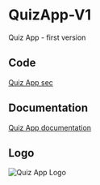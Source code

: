 # QuizApp-V1
Quiz App - first version

## Code
[Quiz App sec](QuizApp%20(src))

## Documentation
[Quiz App documentation](QuizApp.pdf)

## Logo
![Quiz App Logo](https://github.com/KhaledAdelM/QuizApp-V1/blob/main/QuizApp%20(Logo).png)
